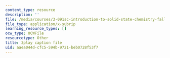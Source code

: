 ```yaml
---
content_type: resource
description: ''
file: /media/courses/3-091sc-introduction-to-solid-state-chemistry-fall-2010/aaea044dcfc5594b9721beb0728f53f7_IKJJ1SiMbjg.vtt
file_type: application/x-subrip
learning_resource_types: []
ocw_type: OCWFile
resourcetype: Other
title: 3play caption file
uid: aaea044d-cfc5-594b-9721-beb0728f53f7
---
```

